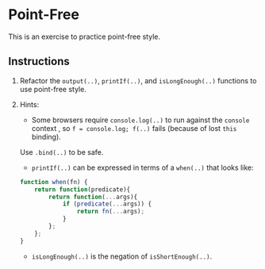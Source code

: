 # Point-Free

This is an exercise to practice point-free style.

## Instructions

1. Refactor the `output(..)`, `printIf(..)`, and `isLongEnough(..)` functions to use point-free style.

2. Hints:
	- Some browsers require `console.log(..)` to run against the `console` context , so `f = console.log; f(..)` fails (because of lost `this` binding).

	Use `.bind(..)` to be safe.

	- `printIf(..)` can be expressed in terms of a `when(..)` that looks like:

	```js
	function when(fn) {
		return function(predicate){
			return function(...args){
				if (predicate(...args)) {
					return fn(...args);
				}
			};
		};
	}
	```

	- `isLongEnough(..)` is the negation of `isShortEnough(..)`.
